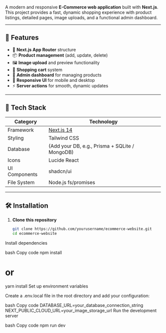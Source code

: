 A modern and responsive **E-Commerce web application** built with **Next.js**.  
This project provides a fast, dynamic shopping experience with product listings, detailed pages, image uploads, and a functional admin dashboard.

---

## 🚀 Features

- 🧭 **Next.js App Router** structure  
- 📦 **Product management** (add, update, delete)  
- 🖼️ **Image upload** and preview functionality  
- 🛒 **Shopping cart** system  
- 🔐 **Admin dashboard** for managing products  
- 💬 **Responsive UI** for mobile and desktop  
- ⚡ **Server actions** for smooth, dynamic updates  

---

## 🧰 Tech Stack

| Category | Technology |
|-----------|-------------|
| Framework | [Next.js 14](https://nextjs.org/) |
| Styling | Tailwind CSS |
| Database | (Add your DB, e.g., Prisma + SQLite / MongoDB) |
| Icons | Lucide React |
| UI Components | shadcn/ui |
| File System | Node.js fs/promises |

---

## 🛠️ Installation

1. **Clone this repository**

   ```bash
   git clone https://github.com/yourusername/ecommerce-website.git
   cd ecommerce-website
Install dependencies

bash
Copy code
npm install
# or
yarn install
Set up environment variables

Create a .env.local file in the root directory and add your configuration:

bash
Copy code
DATABASE_URL=your_database_connection_string
NEXT_PUBLIC_CLOUD_URL=your_image_storage_url
Run the development server

bash
Copy code
npm run dev